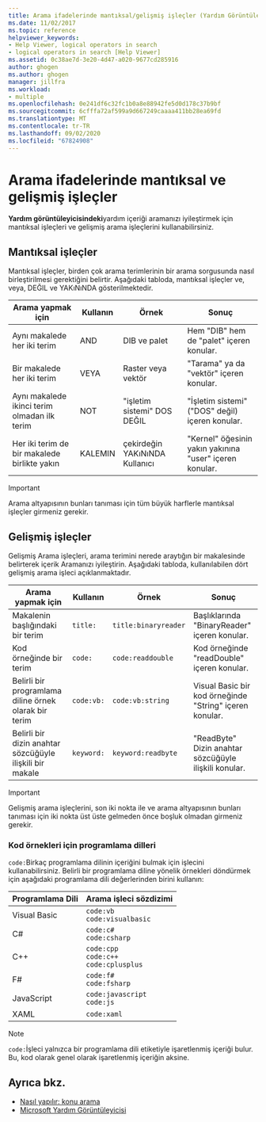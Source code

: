 ```yaml
---
title: Arama ifadelerinde mantıksal/gelişmiş işleçler (Yardım Görüntüleyicisi)
ms.date: 11/02/2017
ms.topic: reference
helpviewer_keywords:
- Help Viewer, logical operators in search
- logical operators in search [Help Viewer]
ms.assetid: 0c38ae7d-3e20-4d47-a020-9677cd285916
author: ghogen
ms.author: ghogen
manager: jillfra
ms.workload:
- multiple
ms.openlocfilehash: 0e241df6c32fc1b0a8e88942fe5d0d178c37b9bf
ms.sourcegitcommit: 6cfffa72af599a9d667249caaaa411bb28ea69fd
ms.translationtype: MT
ms.contentlocale: tr-TR
ms.lasthandoff: 09/02/2020
ms.locfileid: "67824908"
---
```

# <a name="logical-and-advanced-operators-in-search-expressions"></a>Arama ifadelerinde mantıksal ve gelişmiş işleçler

**Yardım görüntüleyicisindeki**yardım içeriği aramanızı iyileştirmek için mantıksal işleçleri ve gelişmiş arama işleçlerini kullanabilirsiniz.

## <a name="logical-operators"></a>Mantıksal işleçler

Mantıksal işleçler, birden çok arama terimlerinin bir arama sorgusunda nasıl birleştirilmesi gerektiğini belirtir. Aşağıdaki tabloda, mantıksal işleçler ve, veya, DEĞIL ve YAKıNıNDA gösterilmektedir.

|Arama yapmak için|Kullanın|Örnek|Sonuç|
|-------------------|---------|-------------|------------|
|Aynı makalede her iki terim|AND|DIB ve palet|Hem "DIB" hem de "palet" içeren konular.|
|Bir makalede her iki terim|VEYA|Raster veya vektör|"Tarama" ya da "vektör" içeren konular.|
|Aynı makalede ikinci terim olmadan ilk terim|NOT|"işletim sistemi" DOS DEĞIL|"İşletim sistemi" ("DOS" değil) içeren konular.|
|Her iki terim de bir makalede birlikte yakın|KALEMIN|çekirdeğin YAKıNıNDA Kullanıcı|"Kernel" öğesinin yakın yakınına "user" içeren konular.|

> [!IMPORTANT]
> Arama altyapısının bunları tanıması için tüm büyük harflerle mantıksal işleçler girmeniz gerekir.

## <a name="advanced-operators"></a>Gelişmiş işleçler

Gelişmiş Arama işleçleri, arama terimini nerede araytığın bir makalesinde belirterek içerik Aramanızı iyileştirin. Aşağıdaki tabloda, kullanılabilen dört gelişmiş arama işleci açıklanmaktadır.

|Arama yapmak için|Kullanın|Örnek|Sonuç|
|-------------------|---------|-------------|------------|
|Makalenin başlığındaki bir terim|`title:`|`title:binaryreader`|Başlıklarında "BinaryReader" içeren konular.|
|Kod örneğinde bir terim|`code:`|`code:readdouble`|Kod örneğinde "readDouble" içeren konular.|
|Belirli bir programlama diline örnek olarak bir terim|`code:vb:`|`code:vb:string`|Visual Basic bir kod örneğinde "String" içeren konular.|
|Belirli bir dizin anahtar sözcüğüyle ilişkili bir makale|`keyword:`|`keyword:readbyte`|"ReadByte" Dizin anahtar sözcüğüyle ilişkili konular.|

> [!IMPORTANT]
> Gelişmiş arama işleçlerini, son iki nokta ile ve arama altyapısının bunları tanıması için iki nokta üst üste gelmeden önce boşluk olmadan girmeniz gerekir.

### <a name="programming-languages-for-code-examples"></a>Kod örnekleri için programlama dilleri

`code:`Birkaç programlama dilinin içeriğini bulmak için işlecini kullanabilirsiniz. Belirli bir programlama diline yönelik örnekleri döndürmek için aşağıdaki programlama dili değerlerinden birini kullanın:

|Programlama Dili|Arama işleci sözdizimi|
| - |---------|
|Visual Basic|`code:vb`<br/>`code:visualbasic`|
|C#|`code:c#`<br/>`code:csharp`|
|C++|`code:cpp`<br/>`code:c++`<br/>`code:cplusplus`|
|F#|`code:f#`<br/>`code:fsharp`|
|JavaScript|`code:javascript`<br/>`code:js`|
|XAML|`code:xaml`|

> [!NOTE]
> `code:`İşleci yalnızca bir programlama dili etiketiyle işaretlenmiş içeriği bulur. Bu, kod olarak genel olarak işaretlenmiş içeriğin aksine.

## <a name="see-also"></a>Ayrıca bkz.

- [Nasıl yapılır: konu arama](../help-viewer/find-topics.md)
- [Microsoft Yardım Görüntüleyicisi](../help-viewer/overview.md)
